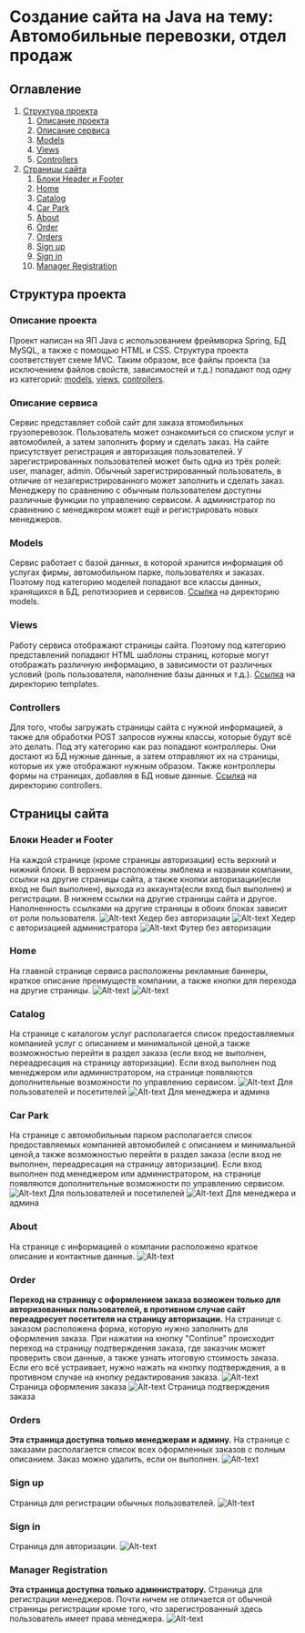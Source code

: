 # Создание сайта на Java на тему: Автомобильные перевозки, отдел продаж

## Оглавление

1. [Структура проекта](#Структура-проекта)
   1. [Описание проекта](#Описание-проекта)
   2. [Описание сервиса](#Описание-сервиса)
   3. [Models](#Models)
   4. [Views](#Views)
   5. [Controllers](#Controllers)
2. [Страницы сайта](#Страницы-сайта)
   1. [Блоки Header и Footer](#Блоки-Header-и-Footer)
   2. [Home](#Home)
   3. [Catalog](#Catalog)
   4. [Car Park](#Car-Park)
   5. [About](#About)
   6. [Order](#Order)
   7. [Orders](#Orders)
   8. [Sign up](#Sign-up)
   9. [Sign in](#Sign-in)
   10. [Manager Registration](#Manager_registration)


## Структура проекта
 
### Описание проекта
Проект написан на ЯП Java с использованием фреймворка 
Spring, БД MySQL, а также с помощью HTML и CSS. 
Структура проекта соответствует схеме MVC. Таким 
образом, все файлы проекта (за исключением файлов 
свойств, зависимостей и т.д.) попадают под одну 
из категорий: [models](#Models), [views](#Views), 
[controllers](#Controllers). 
### Описание сервиса
Сервис представляет собой сайт для заказа 
втомобильных грузоперевозок. Пользователь может 
ознакомиться со списком услуг и автомобилей, а затем 
заполнить форму и сделать заказ. На сайте присутствует
регистрация и авторизация пользователей. У 
зарегистрированных пользователей может быть одна из 
трёх ролей: user, manager, admin. Обычный 
зарегистрированный пользователь, в отличие от
незагеристрированного может заполнить
и сделать заказ. Менеджеру по сравнению с обычным 
пользователем доступны различные функции по управлению
сервисом. А администратор по сравнению с менеджером
может ещё и регистрировать новых менеджеров. 
### Models
Сервис работает с базой данных, в которой хранится 
информация об услугах фирмы, автомобильном парке, 
пользователях и заказах. Поэтому под категорию моделей
попадают все классы данных, 
хранящихся в БД, репотизориев и сервисов. 
[Ссылка](https://github.com/Arondondon/spring_project/tree/master/src/main/java/com/work/spring_project/models) 
на директорию models. 
### Views
Работу сервиса отображают страницы сайта. Поэтому под 
категорию представлений попадают HTML шаблоны страниц,
которые могут отображать различную информацию, в 
зависимости от различных условий (роль пользователя, 
наполнение базы данных и т.д.).
[Ссылка](https://github.com/Arondondon/spring_project/tree/master/src/main/resources/templates)
на директорию templates.
### Controllers
Для того, чтобы загружать страницы сайта с нужной 
информацией, а также для обработки POST запросов 
нужны классы, которые будут всё это делать. Под эту 
категорию как раз попадают контроллеры. Они достают из
БД нужные данные, а затем отправляют их на страницы, 
которые их уже отображают нужным образом. Также 
контроллеры формы на страницах, добавляя в БД новые
данные.
[Ссылка](https://github.com/Arondondon/spring_project/tree/master/src/main/java/com/work/spring_project/controllers)
на директорию controllers.
## Страницы сайта

### Блоки Header и Footer
На каждой странице (кроме страницы авторизации) есть 
верхний и нижний блоки. В верхнем расположены эмблема
и названии компании, ссылки на другие страницы сайта,
а также кнопки авторизации(если вход не был выполнен),
выхода из аккаунта(если вход был выполнен) и 
регистрации. В нижнем ссылки на другие страницы сайта
и другое. Наполненность ссылками на другие страницы 
в обоих блоках зависит от роли пользователя.
![Alt-text](https://github.com/Arondondon/spring_project/blob/master/src/main/resources/static/images/readme/header1.png)
Хедер без авторизации
![Alt-text](https://github.com/Arondondon/spring_project/blob/master/src/main/resources/static/images/readme/header2.png)
Хедер с авторизацией администратора
![Alt-text](https://github.com/Arondondon/spring_project/blob/master/src/main/resources/static/images/readme/footer.png)
Футер без авторизации
### Home
На главной странице сервиса расположены рекламные 
баннеры, краткое описание преимуществ компании, а 
также кнопки для перехода на другие страницы.
![Alt-text](https://github.com/Arondondon/spring_project/blob/master/src/main/resources/static/images/readme/home1.png)
![Alt-text](https://github.com/Arondondon/spring_project/blob/master/src/main/resources/static/images/readme/home2.png)
### Catalog
На странице с каталогом услуг располагается список 
предоставляемых компанией услуг с описанием и 
минимальной ценой,а также возможностью перейти в
раздел заказа (если вход не выполнен, переадресация 
на страницу авторизации). Если вход выполнен под 
менеджером или администратором, на странице появляются
дополнительные возможности по управлению сервисом.
![Alt-text](https://github.com/Arondondon/spring_project/blob/master/src/main/resources/static/images/readme/catalog1.png)
Для пользователей и посетителей
![Alt-text](https://github.com/Arondondon/spring_project/blob/master/src/main/resources/static/images/readme/catalog2.png)
Для менеджера и админа
### Car Park
На странице с автомобильным парком располагается список
предоставляемых компанией автомобилей с описанием и
минимальной ценой,а также возможностью перейти в
раздел заказа (если вход не выполнен, переадресация
на страницу авторизации). Если вход выполнен под
менеджером или администратором, на странице появляются
дополнительные возможности по управлению сервисом.
![Alt-text](https://github.com/Arondondon/spring_project/blob/master/src/main/resources/static/images/readme/carpark1.png)
Для пользователей и посетилелей
![Alt-text](https://github.com/Arondondon/spring_project/blob/master/src/main/resources/static/images/readme/carpark2.png)
Для менеджера и админа
### About
На странице с информацией о компании расположено краткое
описание и контактные данные.
![Alt-text](https://github.com/Arondondon/spring_project/blob/master/src/main/resources/static/images/readme/about.png)
### Order
**Переход на страницу с оформлением заказа возможен только
для авторизованных пользователей, в противном случае 
сайт переадресует посетителя на страницу авторизации.**
На странице с заказом расположена форма, которую нужно
заполнить для оформления заказа. При нажатии на кнопку
"Continue" происходит переход на страницу подтверждения
заказа, где заказчик может проверить свои данные, а 
также узнать итоговую стоимость заказа. Если его всё
устраивает, нужно нажать на кнопку подтверждения, а в
противном случае на кнопку редактирования заказа.
![Alt-text](https://github.com/Arondondon/spring_project/blob/master/src/main/resources/static/images/readme/order.png)
Страница оформления заказа
![Alt-text](https://github.com/Arondondon/spring_project/blob/master/src/main/resources/static/images/readme/confirm.png)
Страница подтверждения заказа
### Orders
**Эта страница доступна только менеджерам и админу.**
На странице с заказами располагается список всех 
оформленных заказов с полным описанием. Заказ можно 
удалить, если он выполнен.
![Alt-text](https://github.com/Arondondon/spring_project/blob/master/src/main/resources/static/images/readme/orders.png)
### Sign up
Страница для регистрации обычных пользователей.
![Alt-text](https://github.com/Arondondon/spring_project/blob/master/src/main/resources/static/images/readme/signup.png)
### Sign in
Страница для авторизации.
![Alt-text](https://github.com/Arondondon/spring_project/blob/master/src/main/resources/static/images/readme/signin.png)
### Manager Registration
**Эта страница доступна только администратору.**
Страница для регистрации менеджеров. Почти ничем
не отличается от обычной страницы регистрации кроме 
того, что зарегистрованный здесь пользователь имеет
права менеджера.
![Alt-text](https://github.com/Arondondon/spring_project/blob/master/src/main/resources/static/images/readme/manreg.png)

